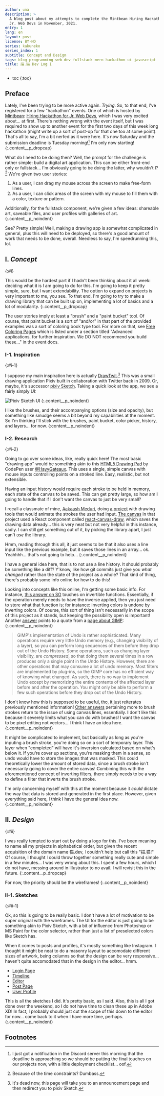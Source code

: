 ```yaml
---
author: una
description: >
  A blog post about my attempts to complete the Mintbean Hiring Hackathon for
  Jr. Web Devs in November, 2021.
entry: 1
lang: en
layout: post
license: BY-ND
series: kakuneko
series_index: 1
subtitle: Concept and Design
tags: blog programming web-dev fullstack mern hackathon ui javascript
title: 描.猫 Dev Log I
---
```


- toc
{:toc}

## Preface

Lately, I've been trying to be more active again. _Trying_. So, to that end,
I've registered for a few "hackathon" events. One of which is hosted by
[Mintbean][1]: [Hiring Hackathon for Jr. Web Devs][2], which I was very excited
about... at first. There's nothing wrong with the event itself, but I was
required to show up to another event for the first two days of this week long
hackathon (might write up a sort of post-op for that one too at some point).
That's all to say, I'm a bit nerfed as it were here. It's now Saturday and the
submission deadline is Tuesday morning![^2] I'm only now starting!
{:.content__p_dropcap}

[^2]:
    I just got a notification in the Discord server this morning that the
    deadline is approaching so we should be putting the final touches on our
    projects now, with a little deployment checklist... oof.

What do I need to be doing then? Well, the prompt for the challenge is rather
simple: build a digital art application. This can be either front-end only or
fullstack... I'm obviously going to be doing the latter, why wouldn't I?[^1]
We're given two user stories:

[^1]: Because of the time constraints? Dumbass.[^3]
[^3]:
    This isn't even future Una talking here, this is me now acknowledging this
    is a stupid idea!

1. As a user, I can drag my mouse across the screen to make free-form lines.
2. As a user, I can click areas of the screen with my mouse to fill them with a
   color, texture or pattern.

Additionally, for the fullstack component, we're given a few ideas: shareable
art, saveable files, and user profiles with galleries of art.
{:.content__p_noindent}

See? Pretty simple! Well, making a drawing app is somewhat complicated in
general, plus this will need to be deployed, so there's a good amount of work
that needs to be done, overall. Needless to say, I'm speedrunning this, lol.

## I. _Concept_
{:#i}

This would be the hardest part if I hadn't been thinking about it all week:
deciding what it is _I_ am going to do for this. I'm going to keep it pretty
simple, sure, but I want extendability. The option to expand on projects is very
important to me, you see. To that end, I'm going to try to make a drawing
library that can be built up on, implementing a lot of basics and a lot of
modularity.
{:.content__p_dropcap}

The user stories imply at least a "brush" and a "paint bucket" tool. Of course,
that paint bucket is a sort of "and/or" in that part of the provided examples
was a sort of coloring book type tool. For more on that, see [Free Coloring
Pages][3] which is listed under a section titled "Advanced applications, for
further inspiration. We DO NOT recommend you build these..." in the event docs.

### I-1. Inspiration
{:#i-1}

I suppose my main inspiration here is actually [DrawTwit][4].[^4] This was a
small drawing application Pixiv built in collaboration with Twitter back
in 2009. Or, maybe, it's successor [pixiv Sketch][5]. Taking a quick look at the
app, we see a fairly simply UI:

[^4]:
    It's dead now, this page will take you to an announcement page and then
    redirect you to pixiv Sketch.

![Pixiv Sketch UI][6]
{:.content__p_noindent}

I like the brushes, and their accompanying options (size and opacity), but
something like smudge seems a bit beyond my capabilities at the moment. So I'm
thinking I'll stick with the brushes, paint bucket, color picker, history, and
layers... for now.
{:content__p_noindent}

### I-2. Research
{:#i-2}

Going to go over some ideas, like, really quick here! The most basic "drawing
app" would be something akin to this [HTML5 Drawing Pad][7] by CodePen user
[@HayyGateaux][8]. This uses a single, simple canvas with mouse inputs
controlling points on a stroked line. Easy, realistic, but not extensible.

Having an input history would require each stroke to be held in memory, each
state of the canvas to be saved. This can get pretty large, so how am I going to
handle that if I don't want the canvas to just be very small?

I recall a classmate of mine, [Aakaash Meduri][9], doing [a project][10] with
drawing tools that would animate the strokes the user had input. [The
canvas][11] in that project used a React component called
[react-canvas-draw][12], which saves the drawing data already... this is very
neat but not very helpful in this instance, sadly. I can still get something out
of it, by picking the library apart, I just can't _use_ the library.

Hmm, reading through this all, it just seems to be that it also uses a line
input like the previous example, but it saves those lines in an array... ok.
Yeahhhh... that's not going to help...
{:.content__p_noindent}

I have a general idea here, that is to not use a line history. It should
probably be something like a diff? Y'know, like how git commits just give you
_what changed_ rather than the state of the project as a whole? That kind of
thing, there's probably some info online for how to do this!

Looking into concepts like this online, I'm getting some basic info. For
instance, [this answer on SO][13] touches on invertible functions. Essentially,
if the operation merely needs to have the inverse applied, then you just need to
store what that function is; for instance: inverting colors is undone by
inverting colors. Of course, this sort of thing isn't necessarily in the scope
of this project as it stands, but keeping the possibility open is important!
Another [answer][14] points to a quote from a [page about GIMP][15]:
{:.content__p_noindent}

> GIMP's implementation of Undo is rather sophisticated. Many operations require
> very little Undo memory (e.g., changing visibility of a layer), so you can
> perform long sequences of them before they drop out of the Undo History. Some
> operations, such as changing layer visibility, are _compressed_, so that doing
> them several times in a row produces only a single point in the Undo History.
> However, there are other operations that may consume a lot of undo memory.
> Most filters are implemented by plug-ins, so the GIMP core has no efficient
> way of knowing what changed. As such, there is no way to implement Undo except
> by memorizing the entire contents of the affected layer before and after the
> operation. You might only be able to perform a few such operations before they
> drop out of the Undo History.

I don't know how this is supposed to be useful, tho, it just reiterates
previously mentioned information! [Other answers][16] pertaining more to brush
strokes return to the issue of using canvas lines, essentially. I don't like
this because it severely limits what you can do with brushes! I want the canvas
to be pixel editing not vectors... I think I have an idea here.
{:.content__p_noindent}

It might be complicated to implement, but basically as long as you're inputing a
brush stroke, you're doing so on a sort of temporary layer. This layer when
"completed" will have it's inversion calculated based on what's below it. If
you're cover up sections, you're masking them in a sense, so undo would have to
store the images that was masked. This could theoretically lower the amount of
stored data, since a brush stroke isn't necessarily going to cover the entire
canvas! Combining this with the aforementioned concept of inverting filters,
there simply needs to be a way to define a filter that inverts the brush stroke.

I'm only concerning myself with this at the moment because it _could_ dictate
the way that data is stored and generated in the first place. However, given
everything said here, I think I have the general idea now.
{:.content__p_noindent}

## II. _Design_
{:#ii}

I was really tempted to start out by doing a logo for this. I've been meaning to
name all my projects in alphabetical order, but given the recent acquisition of
the domain name 猫.dev, I couldn't help but call this "描.猫!" Of course, I
thought I could throw together something really cute and simple in a few
minutes... I was very wrong about this. I spent a few hours, which I do not
have, messing around in Illustrator to no avail. I will revisit this in the
future.
{:.content__p_dropcap}

For now, the priority should be the wireframes!
{:.content__p_noindent}

### II-1. Sketches
{:#ii-1}

Ok, so this is going to be really basic. I don't have a lot of motivation to be
super original with the wireframes. The UI for the editor is just going to be
something akin to Pixiv Sketch, with a bit of influence from Photoshop or MS
Paint for the color selector, rather than just a list of preselected colors like
Sketch has.

When it comes to posts and profiles, it's mostly something like Instagram. I
thought it might be neat to do a masonry layout to accomodate different sizes of
artwork, being columns so that the design can be very responsive... haven't
quite accomodated that in the design in the editor... hmm.

- [Login Page][17]
- [Timeline][18]
- [Editor][19]
- [Post Page][20]
- [User Profile][21]

This is all the sketches I did. It's pretty basic, as I said. Also, this is all
I got done over the weekend, so I do not have time to clean these up in Adobe
XD! In fact, I probably should just cut the scope of this down to the editor for
now... come back to it when I have more time, perhaps.
{:.content__p_noindent}

## Footnotes

[1]: https://mintbean.io/
[2]: https://mintbean.io/meets/cfa4fa54-c706-4c51-a04f-671f6686f9fd
[3]: https://www.free-coloring-pages.com/online.html
[4]: http://drawtwit.com/
[5]: https://sketch.pixiv.net/
[6]: /assets/img/pixiv-sketch.png
[7]: https://codepen.io/HarryGateaux/pen/BApxl
[8]: https://codepen.io/HarryGateaux
[9]: https://github.com/acashmoney
[10]: https://github.com/acashmoney/graffiti-wall
[11]: https://github.com/acashmoney/graffiti-wall/blob/main/src/components/Canvas/Canvas.jsx
[12]: https://github.com/embiem/react-canvas-draw
[13]: https://stackoverflow.com/a/21969918
[14]: https://stackoverflow.com/a/43216211
[15]: http://mediaintro.teeks99.com/Photos/Photos-3-Gimp.html
[16]: https://stackoverflow.com/a/17151852
[17]: /assets/img/kknk/SketchLogin.png
[18]: /assets/img/kknk/SketchTimeline.png
[19]: /assets/img/kknk/SketchEditor.png
[20]: /assets/img/kknk/SketchPost.png
[21]: /assets/img/kknk/SketchUser.png
